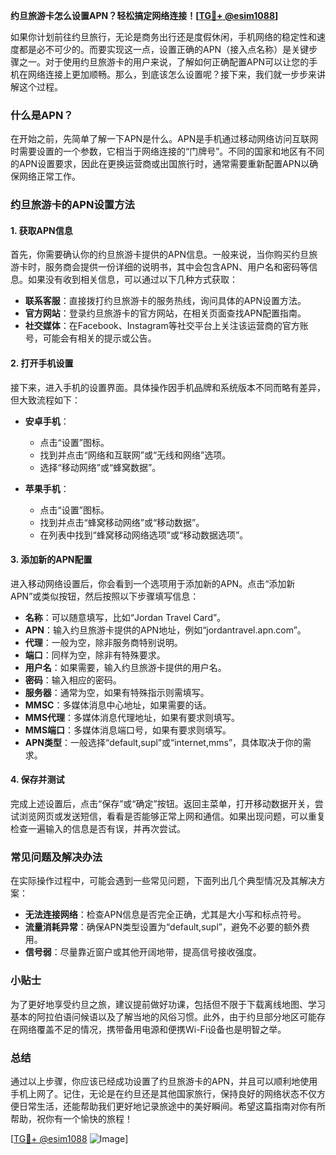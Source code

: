 **约旦旅游卡怎么设置APN？轻松搞定网络连接！[[TG💪+ @esim1088](https://t.me/s/esim1088)]**

如果你计划前往约旦旅行，无论是商务出行还是度假休闲，手机网络的稳定性和速度都是必不可少的。而要实现这一点，设置正确的APN（接入点名称）是关键步骤之一。对于使用约旦旅游卡的用户来说，了解如何正确配置APN可以让您的手机在网络连接上更加顺畅。那么，到底该怎么设置呢？接下来，我们就一步步来讲解这个过程。

### 什么是APN？

在开始之前，先简单了解一下APN是什么。APN是手机通过移动网络访问互联网时需要设置的一个参数，它相当于网络连接的“门牌号”。不同的国家和地区有不同的APN设置要求，因此在更换运营商或出国旅行时，通常需要重新配置APN以确保网络正常工作。

### 约旦旅游卡的APN设置方法

#### 1. 获取APN信息

首先，你需要确认你的约旦旅游卡提供的APN信息。一般来说，当你购买约旦旅游卡时，服务商会提供一份详细的说明书，其中会包含APN、用户名和密码等信息。如果没有收到相关信息，可以通过以下几种方式获取：

- **联系客服**：直接拨打约旦旅游卡的服务热线，询问具体的APN设置方法。
- **官方网站**：登录约旦旅游卡的官方网站，在相关页面查找APN配置指南。
- **社交媒体**：在Facebook、Instagram等社交平台上关注该运营商的官方账号，可能会有相关的提示或公告。

#### 2. 打开手机设置

接下来，进入手机的设置界面。具体操作因手机品牌和系统版本不同而略有差异，但大致流程如下：

- **安卓手机**：
  - 点击“设置”图标。
  - 找到并点击“网络和互联网”或“无线和网络”选项。
  - 选择“移动网络”或“蜂窝数据”。

- **苹果手机**：
  - 点击“设置”图标。
  - 找到并点击“蜂窝移动网络”或“移动数据”。
  - 在列表中找到“蜂窝移动网络选项”或“移动数据选项”。

#### 3. 添加新的APN配置

进入移动网络设置后，你会看到一个选项用于添加新的APN。点击“添加新APN”或类似按钮，然后按照以下步骤填写信息：

- **名称**：可以随意填写，比如“Jordan Travel Card”。
- **APN**：输入约旦旅游卡提供的APN地址，例如“jordantravel.apn.com”。
- **代理**：一般为空，除非服务商特别说明。
- **端口**：同样为空，除非有特殊要求。
- **用户名**：如果需要，输入约旦旅游卡提供的用户名。
- **密码**：输入相应的密码。
- **服务器**：通常为空，如果有特殊指示则需填写。
- **MMSC**：多媒体消息中心地址，如果需要的话。
- **MMS代理**：多媒体消息代理地址，如果有要求则填写。
- **MMS端口**：多媒体消息端口号，如果有要求则填写。
- **APN类型**：一般选择“default,supl”或“internet,mms”，具体取决于你的需求。

#### 4. 保存并测试

完成上述设置后，点击“保存”或“确定”按钮。返回主菜单，打开移动数据开关，尝试浏览网页或发送短信，看看是否能够正常上网和通信。如果出现问题，可以重复检查一遍输入的信息是否有误，并再次尝试。

### 常见问题及解决办法

在实际操作过程中，可能会遇到一些常见问题，下面列出几个典型情况及其解决方案：

- **无法连接网络**：检查APN信息是否完全正确，尤其是大小写和标点符号。
- **流量消耗异常**：确保APN类型设置为“default,supl”，避免不必要的额外费用。
- **信号弱**：尽量靠近窗户或其他开阔地带，提高信号接收强度。

### 小贴士

为了更好地享受约旦之旅，建议提前做好功课，包括但不限于下载离线地图、学习基本的阿拉伯语问候语以及了解当地的风俗习惯。此外，由于约旦部分地区可能存在网络覆盖不足的情况，携带备用电源和便携Wi-Fi设备也是明智之举。

### 总结

通过以上步骤，你应该已经成功设置了约旦旅游卡的APN，并且可以顺利地使用手机上网了。记住，无论是在约旦还是其他国家旅行，保持良好的网络状态不仅方便日常生活，还能帮助我们更好地记录旅途中的美好瞬间。希望这篇指南对你有所帮助，祝你有一个愉快的旅程！

[[TG💪+ @esim1088](https://t.me/s/esim1088) ![Image](https://i.postimg.cc/4NQfJmqS/Snipaste-2025-05-13-00-14-12.png)]